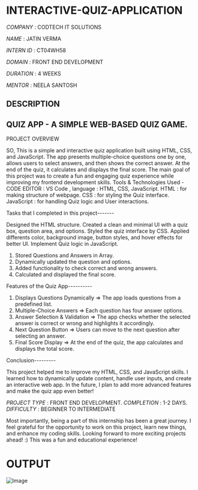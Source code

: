 # INTERACTIVE-QUIZ-APPLICATION

*COMPANY* : CODTECH IT SOLUTIONS

*NAME* : JATIN VERMA

*INTERN ID* : CT04WH58

*DOMAIN* : FRONT END DEVELOPMENT

*DURATION* : 4 WEEKS

*MENTOR* : NEELA SANTOSH

## DESCRIPTION

## QUIZ APP - A SIMPLE WEB-BASED QUIZ GAME.

PROJECT OVERVIEW

SO, This is a simple and interactive quiz application built using HTML, CSS, and JavaScript. The app presents multiple-choice questions one by one, allows users to select answers, and then shows the correct answer. At the end of the quiz, it calculates and displays the final score.
The main goal of this project was to create a fun and engaging quiz experience while improving my frontend development skills. 
Tools & Technologies Used - CODE EDITOR : VS Code , language : HTML, CSS, JavaScript.
HTML : for making structure of webpage.
CSS : for styling the Quiz interface.
JavaScript : for handling Quiz logic and User interactions.

Tasks that I completed in this project-------

Designed the HTML structure. Created a clean and minimal UI with a quiz box, question area, and options.
Styled the quiz interface by CSS. Applied differents color, background image, button styles,  and hover effects for better UI.
Implement Quiz logic in JavaScript.
1) Stored Questions and Answers in Array.
2) Dynamically updated the question and options.
3) Added functionality to check correct and wrong answers.
4) Calculated and displayed the final score.


Features of the Quiz App----------

1) Displays Questions Dynamically => The app loads questions from a predefined list.
2) Multiple-Choice Answers => Each question has four answer options.
3) Answer Selection & Validation => The app checks whether the selected answer is correct or wrong and highlights it accordingly.
4) Next Question Button => Users can move to the next question after selecting an answer.
5) Final Score Display => At the end of the quiz, the app calculates and displays the total score.


Conclusion---------

This project helped me to improve my HTML, CSS, and JavaScript skills. I learned how to dynamically update content, handle user inputs, and create an interactive web app. In the future, I plan to add more advanced features and make the quiz app even better!

*PROJECT TYPE* : FRONT END DEVELOPMENT.
*COMPLETION* : 1-2 DAYS.
*DIFFICULTY* : BEGINNER TO INTERMEDIATE

Most importantly, being a part of this internship has been a great journey. I feel grateful for the opportunity to work on this project, learn new things, and enhance my coding skills. Looking forward to more exciting projects ahead! :)
This was a fun and educational experience!

# OUTPUT

![Image](https://github.com/user-attachments/assets/bab6f9f3-2780-4c75-a9bf-57355840ba96)
